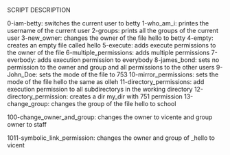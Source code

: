SCRIPT DESCRIPTION

0-iam-betty: switches the current user to betty
1-who_am_i: printes the username of the current user
2-groups: prints all the groups of the current user
3-new_owner: changes the owner of the file hello to betty
4-empty: creates an empty file called hello
5-execute: adds execute permissions to the owner of the file
6-multiple_permissions: adds multiple permissions
7-everbody: adds execution permission to everybody
8-james_bond: sets no permission to the owner and group and all permissions to the other users
9-John_Doe: sets the mode of the file to 753
10-mirror_permissions: sets the mode of the file hello the same as olleh
11-directory_permissions: add execution permission to all subdirectorys in the working directory
12-directory_permission: creates a dir my_dir with 751 permission
13-change_group: changes the group of the file hello to school

100-change_owner_and_group: changes the owner to vicente and group owner to staff

1011-symbolic_link_permission: changes the owner and group of _hello to vicent


